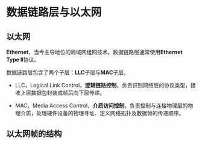 # 数据链路层与以太网

## 以太网

**Ethernet**，当今主导地位的局域网组网技术。数据链路层通常使用**Ethernet Type II**协议。

数据链路层包含了两个子层：**LLC**子层与**MAC**子层。

- LLC，Logical Link Control，**逻辑链路控制**，负责识别网络层的协议类型，接收上层数据包封装成帧后向下层传递。

- MAC，Media Access Control，**介质访问控制**，负责控制与连接物理层的物理介质，处理硬件设备的物理寻址、定义网络拓扑及数据帧的传递顺序。

## 以太网帧的结构

